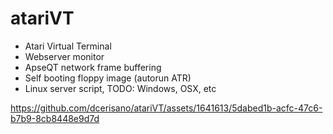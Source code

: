 # atariVT

- Atari Virtual Terminal
- Webserver monitor
- ApseQT network frame buffering 
- Self booting floppy image (autorun ATR)
- Linux server script, TODO: Windows, OSX, etc

https://github.com/dcerisano/atariVT/assets/1641613/5dabed1b-acfc-47c6-b7b9-8cb8448e9d7d

